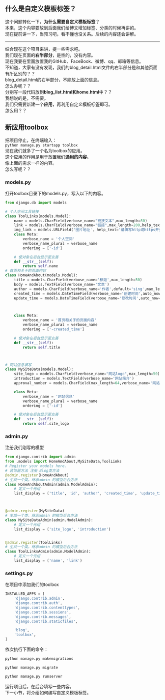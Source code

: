 ## 什么是自定义模板标签？  
这个问题转化一下，**为什么需要自定义模板标签**？  
本来，这个内容要放到后面我们给博文增加标签、分类的时候再讲的。  
现在提前讲一下，当预习吧，看不懂也没关系。后续的内容还会讲解。  
***  
结合现在这个项目来讲，提一些需求吧。  
我们现在页面的**右半部分**，是空的，没有内容。  
现在我要在里面放置我的GitHub、FaceBook、微博、qq、邮箱等信息。  
不知道，大家有没有发现，我们的blog_detail.html文件的右半部分是和其他页面有所区别的？？  
blog_detail.html的右半部分，不能放上面的信息。  
怎么办呢？？  
分别写一段代码放到**blog_list.html和home.html**中？？  
我想说的是，不需要。  
我们只需要新建一个**应用**，再利用自定义模板标签即可。  
怎么用？？  
## 新应用toolbox  
把项目停止，在终端输入：  
`python manage.py startapp toolbox`  
现在我们就多了一个名为toolbox的应用。  
这个应用的作用是用于放置我们**通用的内容**。  
像上面的需求一样的内容。  
怎么写呢？？  
### models.py  
打开toolbox目录下的models.py，写入以下的内容。  
```python
from django.db import models

# 个人空间工具链接
class ToolLinks(models.Model):
    name = models.CharField(verbose_name="链接文本",max_length=50)
    link = models.CharField(verbose_name="链接",max_length=200,help_text='请填写http或https开头的完整形式地址')
    img_link = models.URLField('图片地址', help_text='请填写http或https开头的完整形式地址',blank=True)
    class Meta:
        verbose_name = '个人空间'
        verbose_name_plural = verbose_name
        ordering = ['-id']

    # 使对象在后台显示更友善
    def __str__(self):
        return self.name
# 首页和关于的页面内容
class HomeAndAbout(models.Model):
    title = models.CharField(verbose_name='标题',max_length=50)
    body = models.TextField(verbose_name='文章')
    author = models.CharField(verbose_name='作者',default='sing',max_length=50)
    created_time = models.DateTimeField(verbose_name='创建时间',auto_now_add=True)
    update_time = models.DateTimeField(verbose_name='修改时间',auto_now=True)



    class Meta:
        verbose_name = '首页和关于的页面内容'
        verbose_name_plural = verbose_name
        ordering = ['-created_time']

    # 使对象在后台显示更友善
    def __str__(self):
        return self.title



# 网站信息填写
class MySiteData(models.Model):
    site_logo = models.CharField(verbose_name="网站logo",max_length=50)
    introduction = models.TextField(verbose_name='网站简介')
    approval_number = models.CharField(max_length=64,verbose_name='网站审批号',default='暂无审批号')

    class Meta:
        verbose_name = '网站信息'
        verbose_name_plural = verbose_name
        ordering = ['-id']

    # 使对象在后台显示更友善
    def __str__(self):
        return self.site_logo
```  
### admin.py
注册我们刚写的模型  
```python
from django.contrib import admin
from .models import HomeAndAbout,MySiteData,ToolLinks
# Register your models here.
# 装饰器方法 注册 Blog类方法
@admin.register(HomeAndAbout)
# 生成一个类，继承admin 的模型后台方法
class HomeAndAboutAdmin(admin.ModelAdmin):
    # 定义一个元组
    list_display = ('title', 'id', 'author', 'created_time', 'update_time')



@admin.register(MySiteData)
# 生成一个类，继承admin 的模型后台方法
class MySiteDataAdmin(admin.ModelAdmin):
    # 定义一个元组
    list_display = ('site_logo', 'introduction')


@admin.register(ToolLinks)
# 生成一个类，继承admin 的模型后台方法
class ToolLinksAdmin(admin.ModelAdmin):
    # 定义一个元组
    list_display = ('name', 'link')
```  
### settings.py
在项目中添加我们的toolbox
```python
INSTALLED_APPS = [
    'django.contrib.admin',
    'django.contrib.auth',
    'django.contrib.contenttypes',
    'django.contrib.sessions',
    'django.contrib.messages',
    'django.contrib.staticfiles',

    'blog',
    'toolbox',
]
```  
依次执行下面的命令：
```bash
python manage.py makemigrations

python manage.py migrate

python manage.py runserver
```  
运行项目后，在后台填写一些内容。  
下一小节，将介绍如何编写自定义模板标签。
